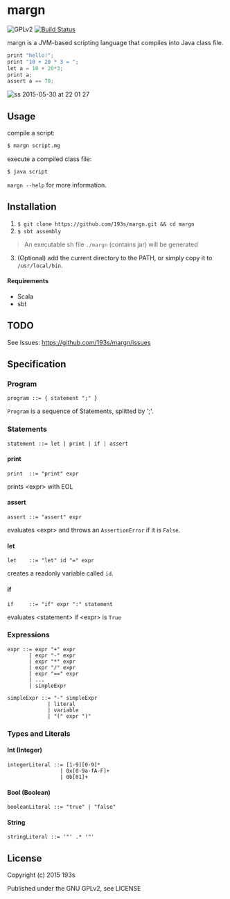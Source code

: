 # margn
![GPLv2](https://img.shields.io/badge/license-GPLv2-blue.svg)
[![Build Status](https://travis-ci.org/193s/margn.svg)](https://travis-ci.org/193s/margn)


margn is a JVM-based scripting language that compiles into Java class file.  

```c
print "hello!";
print "10 + 20 * 3 = ";
let a = 10 + 20*3;
print a;
assert a == 70;
```

![ss 2015-05-30 at 22 01 27](https://cloud.githubusercontent.com/assets/6814758/7897456/7c107b3e-0717-11e5-969f-68480924d97f.png)


## Usage
compile a script:
```sh
$ margn script.mg
```
execute a compiled class file:
```sh
$ java script
```

`margn --help` for more information.

## Installation
1. `$ git clone https://github.com/193s/margn.git && cd margn`
2. `$ sbt assembly`  
> An executable sh file `./margn` (contains jar) will be generated
3. (Optional) add the current directory to the PATH, or simply copy it to `/usr/local/bin`.

#### Requirements
- Scala
- sbt


## TODO
See Issues: https://github.com/193s/margn/issues

## Specification

### Program
```ebnf
program ::= { statement ";" }
```
`Program` is a sequence of Statements, splitted by ';'.


### Statements
```ebnf
statement ::= let | print | if | assert
```
#### print
```ebnf
print  ::= "print" expr
```
prints \<expr\> with EOL

#### assert
```ebnf
assert ::= "assert" expr
```
evaluates \<expr\> and throws an `AssertionError` if it is `False`.

#### let
```ebnf
let    ::= "let" id "=" expr
```
creates a readonly variable called `id`.

#### if
```ebnf
if     ::= "if" expr ":" statement
```
evaluates \<statement\> if \<expr\> is `True`



### Expressions
```ebnf
expr ::= expr "+" expr
       | expr "-" expr
       | expr "*" expr
       | expr "/" expr
       | expr "==" expr
       | ...
       | simpleExpr

simpleExpr ::= "-" simpleExpr
             | literal
             | variable
             | "(" expr ")"
```

### Types and Literals
#### Int (Integer)
```ebnf
integerLiteral ::= [1-9][0-9]*
                 | 0x[0-9a-fA-F]+
                 | 0b[01]+
```

#### Bool (Boolean)
```ebnf
booleanLiteral ::= "true" | "false"
```

#### String
```ebnf
stringLiteral ::= '"' .* '"'
```


## License
Copyright (c) 2015 193s

Published under the GNU GPLv2, see LICENSE
